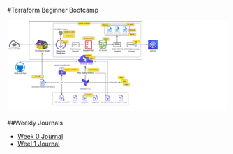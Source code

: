 #Terraform Beginner Bootcamp 

![Alt text](project.png)

##Weekly Journals

- [Week 0 Journal](/journal/week0.md)
- [Weel 1 Journal](/journal/week1.md)






